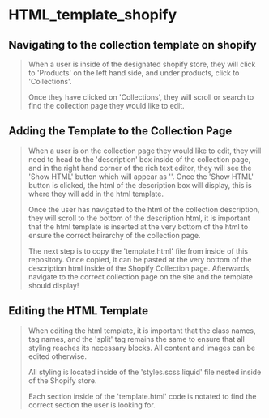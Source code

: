 # HTML_template_shopify

## Navigating to the collection template on shopify
> <p>When a user is inside of the designated shopify store, they will click to 'Products' on the left hand side, and under products, click to 'Collections'.</p>
> <p>Once they have clicked on 'Collections', they will scroll or search to find the collection page they would like to edit.</p>

## Adding the Template to the Collection Page
> <p>When a user is on the collection page they would like to edit, they will need to head to the 'description' box inside of the collection page, and in the right hand corner of the rich text editor, they will see the 'Show HTML' button which will appear as '</>'. Once the 'Show HTML' button is clicked, the html of the description box will display, this is where they will add in the html template. </p>
> <p>Once the user has navigated to the html of the collection description, they will scroll to the bottom of the description html, it is important that the html template is inserted at the very bottom of the html to ensure the correct heirarchy of the collection page.</p>
> <p>The next step is to copy the 'template.html' file from inside of this repository. Once copied, it can be pasted at the very bottom of the description html inside of the Shopify Collection page. Afterwards, navigate to the correct collection page on the site and the template should display!</p>

## Editing the HTML Template
> <p>When editing the html template, it is important that the class names, tag names, and the 'split' tag remains the same to ensure that all styling reaches its necessary blocks. All content and images can be edited otherwise.</p>
> <p>All styling is located inside of the 'styles.scss.liquid' file nested inside of the Shopify store.</p>
> <p>Each section inside of the 'template.html' code is notated to find the correct section the user is looking for.</p>
